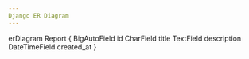 ```yaml
---
Django ER Diagram
---
```

erDiagram
Report {
    BigAutoField id
    CharField title
    TextField description
    DateTimeField created_at
}